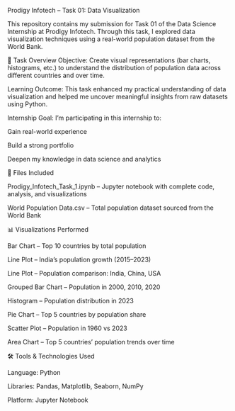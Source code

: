 Prodigy Infotech – Task 01: Data Visualization

This repository contains my submission for Task 01 of the Data Science Internship at Prodigy Infotech. Through this task, I explored data visualization techniques using a real-world population dataset from the World Bank.

📌 Task Overview
Objective:
Create visual representations (bar charts, histograms, etc.) to understand the distribution of population data across different countries and over time.

Learning Outcome:
This task enhanced my practical understanding of data visualization and helped me uncover meaningful insights from raw datasets using Python.

Internship Goal:
I’m participating in this internship to:

Gain real-world experience

Build a strong portfolio

Deepen my knowledge in data science and analytics

📁 Files Included

Prodigy_Infotech_Task_1.ipynb – Jupyter notebook with complete code, analysis, and visualizations

World Population Data.csv – Total population dataset sourced from the World Bank

📊 Visualizations Performed

Bar Chart – Top 10 countries by total population

Line Plot – India’s population growth (2015–2023)

Line Plot – Population comparison: India, China, USA

Grouped Bar Chart – Population in 2000, 2010, 2020

Histogram – Population distribution in 2023

Pie Chart – Top 5 countries by population share

Scatter Plot – Population in 1960 vs 2023

Area Chart – Top 5 countries’ population trends over time

🛠️ Tools & Technologies Used

Language: Python

Libraries: Pandas, Matplotlib, Seaborn, NumPy

Platform: Jupyter Notebook
